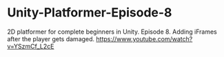 # Unity-Platformer-Episode-8
2D platformer for complete beginners in Unity. Episode 8. Adding iFrames after the player gets damaged. 
https://www.youtube.com/watch?v=YSzmCf_L2cE
